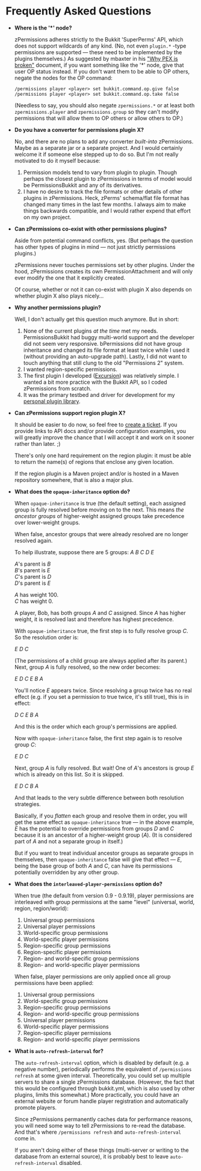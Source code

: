 # Frequently Asked Questions #

*   **Where is the '\*' node?**

    zPermissions adheres strictly to the Bukkit 'SuperPerms' API, which does not support wildcards of any kind. (No, not even `plugin.*` -type permissions are supported &mdash; these need to be implemented by the plugins themselves.) As suggested by mbaxter in his ["Why PEX is broken"](http://goo.gl/MHhbl) document, if you want something like the '*' node, give that user OP status instead. If you don't want them to be able to OP others, negate the nodes for the OP command:
    
        /permissions player <player> set bukkit.command.op.give false
        /permissions player <player> set bukkit.command.op.take false

    (Needless to say, you should also negate `zpermissions.*` or at least both `zpermissions.player` and `zpermissions.group` so they can't modify permissions that will allow them to OP others or allow others to OP.)

*   **Do you have a converter for permissions plugin X?**

    No, and there are no plans to add any converter *built-into* zPermissions. Maybe as a separate jar or a separate project. And I would certainly welcome it if someone else stepped up to do so. But I'm not really motivated to do it myself because:
    
    1. Permission models tend to vary from plugin to plugin. Though perhaps the closest plugin to zPermissions in terms of model would be PermissionsBukkit and any of its derivatives.
    2. I have no desire to track the file formats or other details of other plugins in zPermissions. Heck, zPerms' schema/flat file format has changed many times in the last few months. I always aim to make things backwards compatible, and I would rather expend that effort on my own project.

*   **Can zPermissions co-exist with other permissions plugins?**

    Aside from potential command conflicts, yes. (But perhaps the question has other types of plugins in mind &mdash; not just strictly permissions plugins.)
    
    zPermissions never touches permissions set by other plugins. Under the hood, zPermissions creates its own PermissionAttachment and will only ever modify the one that it explicitly created.
    
    Of course, whether or not it can co-exist with plugin X also depends on whether plugin X also plays nicely...

*   **Why another permissions plugin?**

    Well, I don't actually get this question much anymore. But in short:
    
    1. None of the current plugins *at the time* met my needs. PermissionsBukkit had buggy multi-world support and the developer did not seem very responsive. bPermissions did not have group inheritance and changed its file format at least twice while I used it (without providing an auto-upgrade path). Lastly, I did not want to touch anything that still clung to the old "Permissions 2" system.
    2. I wanted region-specific permissions.
    3. The first plugin I developed ([Excursion](http://dev.bukkit.org/server-mods/excursion/)) was relatively simple. I wanted a bit more practice with the Bukkit API, so I coded zPermissions from scratch.
    4. It was the primary testbed and driver for development for my [personal plugin library](https://github.com/ZerothAngel/ToHPluginUtils).
    
*   **Can zPermissions support region plugin X?**

    It should be easier to do now, so feel free to [create a ticket](http://dev.bukkit.org/server-mods/zpermissions/tickets/). If you provide links to API docs and/or provide configuration examples, you will greatly improve the chance that I will accept it and work on it sooner rather than later. ;)
    
    There's only one hard requirement on the region plugin: it must be able to return the name(s) of regions that enclose any given location.
    
    If the region plugin is a Maven project and/or is hosted in a Maven repository somewhere, that is also a major plus.

*   **What does the `opaque-inheritance` option do?**

    When `opaque-inheritance` is true (the default setting), each assigned group is fully resolved before moving on to the next. This means *the ancestor groups* of higher-weight assigned groups take precedence over lower-weight groups.
    
    When false, ancestor groups that were already resolved are no longer resolved again.
    
    To help illustrate, suppose there are 5 groups: *A B C D E*
    
    *A*'s parent is *B*<br>
    *B*'s parent is *E*<br>
    *C*'s parent is *D*<br>
    *D*'s parent is *E*
    
    *A* has weight 100.<br>
    *C* has weight 0.
    
    A player, Bob, has both groups *A* and *C* assigned. Since *A* has higher weight, it is resolved last and therefore has highest precedence.
    
    With `opaque-inheritance` true, the first step is to fully resolve group *C*. So the resolution order is:
    
    *E D C*
    
    (The permissions of a child group are always applied after its parent.) Next, group *A* is fully resolved, so the new order becomes:
    
    *E D C E B A*
    
    You'll notice *E* appears twice. Since resolving a group twice has no real effect (e.g. if you set a permission to true twice, it's still true), this is in effect:
    
    *D C E B A*
    
    And this is the order which each group's permissions are applied.
    
    Now with `opaque-inheritance` false, the first step again is to resolve group *C*:
    
    *E D C*
    
    Next,  group *A* is fully resolved. But wait! One of *A*'s ancestors is group *E* which is already on this list. So it is skipped.
    
    *E D C B A*
    
    And that leads to the very subtle difference between both resolution strategies.
    
    Basically, if you *flatten* each group and resolve them in order, you will get the same effect as `opaque-inheritance` true &mdash; in the above example, *E* has the potential to override permissions from groups *D* and *C* because it is an ancestor of a higher-weight group (*A*). (It is considered part of *A* and not a separate group in itself.)
    
    But if you want to treat individual ancestor groups as separate groups in themselves, then `opaque-inheritance` false will give that effect &mdash; *E*, being the base group of both *A* and *C*, can have its permissions potentially overridden by any other group.

*   **What does the `interleaved-player-permissions` option do?**

    When true (the default from version 0.9 - 0.9.19), player permissions are interleaved with group permissions at the same "level" (universal, world, region, region/world):

     1. Universal group permissions
     2. Universal player permissions
     3. World-specific group permissions
     4. World-specific player permissions
     5. Region-specific group permissions
     6. Region-specific player permissions
     7. Region- and world-specific group permissions
     8. Region- and world-specific player permissions

    When false, player permissions are only applied once all group permissions have been applied:

     1. Universal group permissions
     2. World-specific group permissions
     3. Region-specific group permissions
     4. Region- and world-specific group permissions
     5. Universal player permissions
     6. World-specific player permissions
     7. Region-specific player permissions
     8. Region- and world-specific player permissions

*   **What is `auto-refresh-interval` for?**

    The `auto-refresh-interval` option, which is disabled by default (e.g. a negative number), periodically performs the equivalent of `/permissions refresh` at some given interval. Theoretically, you could set up multiple servers to share a single zPermissions database. (However, the fact that this would be configured through bukkit.yml, which is also used by other plugins, limits this somewhat.) More practically, you could have an external website or forum handle player registration and automatically promote players.

    Since zPermissions permanently caches data for performance reasons, you will need some way to tell zPermissions to re-read the database. And that's where `/permissions refresh` and `auto-refresh-interval` come in.

    If you aren't doing either of these things (multi-server or writing to the database from an external source), it is probably best to leave `auto-refresh-interval` disabled.
